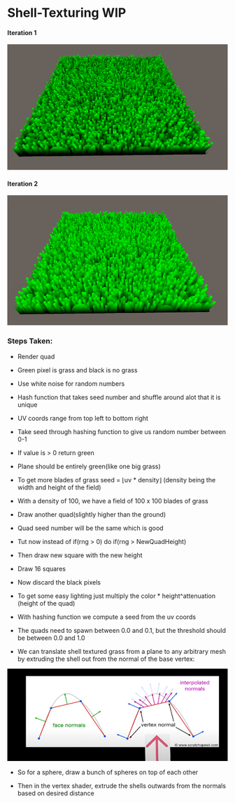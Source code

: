 # Shell-Texturing WIP

#### Iteration 1
![Grass](image0.png)
#### Iteration 2
![Grass](image1.png)

### Steps Taken:
 
- Render quad

- Green pixel is grass and black is no grass

- Use white noise for random numbers

- Hash function that takes seed number and shuffle around alot that it is unique

- UV coords range from top left to bottom right

- Take seed through hashing function to give us random number between 0-1

- If value is > 0 return green

- Plane should be entirely green(like one big grass)

- To get more blades of grass  seed = ⌊uv * density⌋  (density being the width and height of the field)

- With a density of 100, we have a field of 100 x 100 blades of grass

- Draw another quad(slightly higher than the ground)

- Quad seed number will be the same which is good

- Tut now instead of if(rng > 0) do if(rng > NewQuadHeight)

- Then draw new square with the new height

- Draw 16 squares

- Now discard the black pixels

- To get some easy lighting just multiply the color * height^attenuation  (height of the quad)

- With hashing function we compute a seed from the uv coords

- The quads need to spawn between 0.0 and 0.1, but the threshold should be between 0.0 and 1.0

- We can translate shell textured grass from a plane to any arbitrary mesh by extruding the shell out from the normal of the base vertex:

![vertexNormal](vertexNormal.png)

- So for a sphere, draw a bunch of spheres on top of each other

- Then in the vertex shader, extrude the shells outwards from the normals based on desired distance